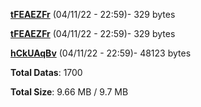 [**tFEAEZFr**](/data/tFEAEZFr.txt) (04/11/22 - 22:59)- 329 bytes

[**tFEAEZFr**](/data/tFEAEZFr.txt) (04/11/22 - 22:59)- 329 bytes

[**hCkUAqBv**](/data/hCkUAqBv.txt) (04/11/22 - 22:59)- 48123 bytes

**Total Datas**: 1700

**Total Size**: 9.66 MB / 9.7 MB